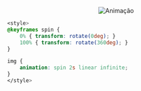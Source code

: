 <p align="center">
    <img src="https://raw.githubusercontent.com/seu-usuario/seu-repositorio/main/animacao.gif" alt="Animação">
</p>

```css
<style>
@keyframes spin {
    0% { transform: rotate(0deg); }
    100% { transform: rotate(360deg); }
}

img {
    animation: spin 2s linear infinite;
}
</style>
